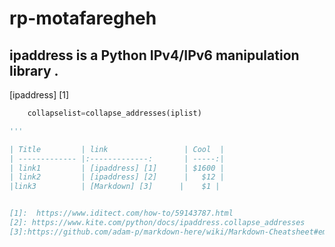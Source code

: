 # rp-motafaregheh

## ipaddress is a Python IPv4/IPv6 manipulation library .

[ipaddress] [1]
```  python
    collapselist=collapse_addresses(iplist) 

'''

| Title         | link                 | Cool  |
| ------------- |:-------------:       | -----:|
| link1         | [ipaddress] [1]      | $1600 |
| link2         | [ipaddress] [2]      |   $12 |
|link3          | [Markdown] [3]      |    $1 |


[1]:  https://www.iditect.com/how-to/59143787.html 
[2]: https://www.kite.com/python/docs/ipaddress.collapse_addresses
[3]:https://github.com/adam-p/markdown-here/wiki/Markdown-Cheatsheet#emphasis

